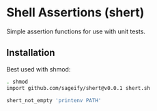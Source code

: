 # Shell Assertions (shert)

Simple assertion functions for use with unit tests.

## Installation

Best used with shmod:

```sh
. shmod
import github.com/sageify/shert@v0.0.1 shert.sh

shert_not_empty 'printenv PATH'
```

